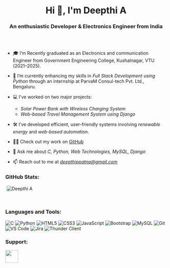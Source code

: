 <h1 align="center">Hi 👋, I'm Deepthi A</h1>
<h3 align="center">An enthusiastic Developer & Electronics Engineer from India</h3>

<br>
<br>

- 🎓 I’m Recently graduated as an Electronics and communication Engineer from Government Engineering College, Kushalnagar, VTU (2021–2025).

- 🌱 I’m currently enhancing my skills in *Full Stack Development using Python* through an internship at ParvaM Consul-tech Pvt. Ltd., Bengaluru.

- 💻 I’ve worked on two major projects:
  - *Solar Power Bank with Wireless Charging System*
  - *Web-based Travel Management System using Django*

- 🛠 I’ve developed efficient, user-friendly systems involving *renewable energy* and *web-based automation*.

- 👨‍💻 Check out my work on [GitHub](https://github.com/Deepthi7975A/deepthi_4gl21ec015_parvam_training.git)

- 💬 Ask me about *C, Python, Web Technologies, MySQL, Django*

- 📫 Reach out to me at *deepthippatna@gmail.com*

<h3 align="left">GitHub Stats:</h3>
<div>
<p>&nbsp;<img align="center" src="https://github-readme-stats.vercel.app/api?username=Deepthi7975A&show_icons=true&locale=en" alt="Deepthi A" /></p>
</div>

<br>

<h3 align="left">Languages and Tools:</h3>

![C](https://img.shields.io/badge/c-%2300599C.svg?style=flat&logo=c&logoColor=white)
![Python](https://img.shields.io/badge/python-3670A0?style=flat&logo=python&logoColor=ffdd54)
![HTML5](https://img.shields.io/badge/html5-%23E34F26.svg?style=flat&logo=html5&logoColor=white)
![CSS3](https://img.shields.io/badge/css3-%231572B6.svg?style=flat&logo=css3&logoColor=white)
![JavaScript](https://img.shields.io/badge/javascript-%23323330.svg?style=flat&logo=javascript&logoColor=%23F7DF1E)
![Bootstrap](https://img.shields.io/badge/bootstrap-%23563D7C.svg?style=flat&logo=bootstrap&logoColor=white)
![MySQL](https://img.shields.io/badge/mysql-%2300f.svg?style=flat&logo=mysql&logoColor=white)
![Git](https://img.shields.io/badge/git-%23F05033.svg?style=flat&logo=git&logoColor=white)
![VS Code](https://img.shields.io/badge/VSCode-%23007ACC.svg?style=flat&logo=visual-studio-code&logoColor=white)
![Jira](https://img.shields.io/badge/jira-%230A0FFF.svg?style=flat&logo=jira&logoColor=white)
![Thunder Client](https://img.shields.io/badge/Thunder--Client-%2338A169.svg?style=flat&logoColor=white)

<h3 align="left">Support:</h3>
<p><a href="mailto:deepthippatna@gmail.com"> <img align="left" src="https://img.shields.io/badge/Email-Me-orange?style=for-the-badge&logo=gmail&logoColor=white" height="40" /></a></p>
